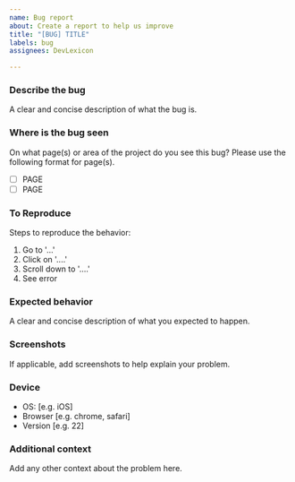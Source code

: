 ```yaml
---
name: Bug report
about: Create a report to help us improve
title: "[BUG] TITLE"
labels: bug
assignees: DevLexicon

---
```


### Describe the bug
A clear and concise description of what the bug is.

### Where is the bug seen
On what page(s) or area of the project do you see this bug? Please use the following format for page(s).
- [ ] PAGE
- [ ] PAGE

### To Reproduce
Steps to reproduce the behavior:
1. Go to '...'
2. Click on '....'
3. Scroll down to '....'
4. See error

### Expected behavior
A clear and concise description of what you expected to happen.

### Screenshots
If applicable, add screenshots to help explain your problem.

### Device
 - OS: [e.g. iOS]
 - Browser [e.g. chrome, safari]
 - Version [e.g. 22]

### Additional context
Add any other context about the problem here.
